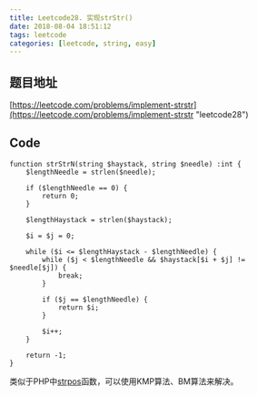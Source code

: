 ```yaml
---
title: Leetcode28. 实现strStr()
date: 2018-08-04 18:51:12
tags: leetcode
categories: [leetcode, string, easy]
---
```

## 题目地址
[https://leetcode.com/problems/implement-strstr](https://leetcode.com/problems/implement-strstr "leetcode28")

## Code
```
function strStrN(string $haystack, string $needle) :int {
    $lengthNeedle = strlen($needle);

    if ($lengthNeedle == 0) {
        return 0;
    }

    $lengthHaystack = strlen($haystack);

    $i = $j = 0;

    while ($i <= $lengthHaystack - $lengthNeedle) {
        while ($j < $lengthNeedle && $haystack[$i + $j] != $needle[$j]) {
            break;
        }

        if ($j == $lengthNeedle) {
            return $i;
        }

        $i++;
    }

    return -1;
}
```

类似于PHP中[strpos](http://php.net/manual/zh/function.strpos.php "strpos")函数，可以使用KMP算法、BM算法来解决。